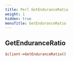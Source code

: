 ```yaml
---
title: Perl GetEnduranceRatio
weight: 1
hidden: true
menuTitle: GetEnduranceRatio
---
```

## GetEnduranceRatio
```perl
$client->GetEnduranceRatio()
```